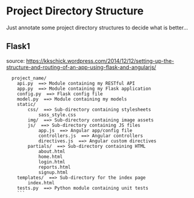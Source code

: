 Project Directory Structure
============================
Just annotate some project directory structures to decide what is better...  


Flask1
------

source: https://kkschick.wordpress.com/2014/12/12/setting-up-the-structure-and-routing-of-an-app-using-flask-and-angularjs/

```
  project_name/
    api.py  ==> Module containing my RESTful API
    app.py  ==> Module containing my Flask application
    config.py  ==> Flask config file
    model.py  ==> Module containing my models
    static/
        css/  ==> Sub-directory containing stylesheets
            sass_style.css
        img/  ==> Sub-directory containing image assets
        js/  ==> Sub-directory containing JS files
            app.js  ==> Angular app/config file
            controllers.js  ==> Angular controllers
            directives.js  ==> Angular custom directives
        partials/  ==> Sub-directory containing HTML
            about.html
            home.html
            login.html
            reports.html
            signup.html
    templates/  ==> Sub-directory for the index page
        index.html
    tests.py  ==> Python module containing unit tests
    ```
